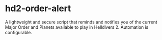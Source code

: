 # hd2-order-alert
A lightweight and secure script that reminds and notifies you of the current Major Order and Planets available to play in Helldivers 2. Automation is configurable.
